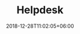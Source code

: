 ---
title: "Helpdesk"
date: 2018-12-28T11:02:05+06:00
icon: "ti-package"
description: "Employee on-boarding"
type : "docs"
weight: "6"
---
